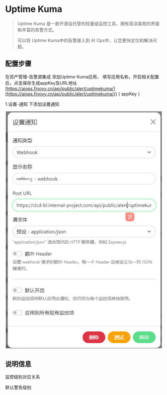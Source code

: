 # Uptime Kuma
> Uptime Kuma 是一款开源自托管的轻量级监控工具，拥有简洁美观的界面和丰富的告警方式。
>
> 可以将 Uptime Kuma中的告警接入到 AI Ops中，让您更快定位和解决问题。
>

## 配置步骤
在资产管理-告警源集成 添加<font style="color:rgb(29, 33, 41);">Uptime Kuma</font>应用， 填写应用名称，开启相关配置后，点击保存生成appKey及URL地址 [https://aiops.finovy.cn/api/public/alert/uptimekuma/](https://aiops.finovy.cn/api/public/alert/uptimekuma/{) { appKey }

1.设置-通知 下添加设置通知

![](../../../../../images/25d9a0b5c5790eb4626c2cca4d687799.png)

## 说明信息
监控级别对应关系

默认警告级别



